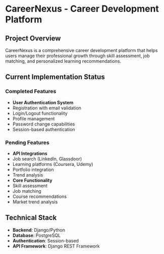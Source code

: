 # CareerNexus - Career Development Platform

## Project Overview
CareerNexus is a comprehensive career development platform that helps users manage their professional growth through skill assessment, job matching, and personalized learning recommendations.

## Current Implementation Status

### Completed Features
- **User Authentication System**
 - Registration with email validation
 - Login/Logout functionality
 - Profile management
 - Password change capabilities
 - Session-based authentication

### Pending Features
- **API Integrations**
 - Job search (LinkedIn, Glassdoor)
 - Learning platforms (Coursera, Udemy)
 - Portfolio integration
 - Trend analysis
- **Core Functionality**
 - Skill assessment
 - Job matching
 - Course recommendations
 - Market trend analysis

## Technical Stack
- **Backend**: Django/Python
- **Database**: PostgreSQL
- **Authentication**: Session-based
- **API Framework**: Django REST Framework

